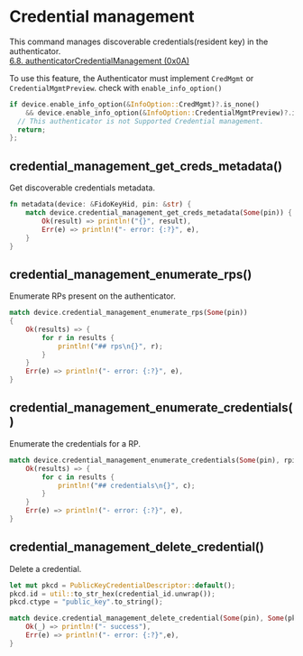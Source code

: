 # Credential management

This command manages discoverable credentials(resident key) in the authenticator.<br>[6.8. authenticatorCredentialManagement (0x0A)](https://fidoalliance.org/specs/fido-v2.1-ps-20210615/fido-client-to-authenticator-protocol-v2.1-ps-20210615.html#authenticatorCredentialManagement)



To use this feature, the Authenticator must implement `CredMgmt` or `CredentialMgmtPreview`. check with `enable_info_option()`

```rust
if device.enable_info_option(&InfoOption::CredMgmt)?.is_none()
    && device.enable_info_option(&InfoOption::CredentialMgmtPreview)?.is_none() {
  // This authenticator is not Supported Credential management.
  return;
};
```



## credential_management_get_creds_metadata()

Get discoverable credentials metadata.

``` rust
fn metadata(device: &FidoKeyHid, pin: &str) {
    match device.credential_management_get_creds_metadata(Some(pin)) {
        Ok(result) => println!("{}", result),
        Err(e) => println!("- error: {:?}", e),
    }
}
```



## credential_management_enumerate_rps()

Enumerate RPs present on the authenticator.

```rust
match device.credential_management_enumerate_rps(Some(pin))
{
    Ok(results) => {
        for r in results {
            println!("## rps\n{}", r);
        }
    }
    Err(e) => println!("- error: {:?}", e),
}
```



## credential_management_enumerate_credentials()

Enumerate the credentials for a RP.

```rust
match device.credential_management_enumerate_credentials(Some(pin), rpid_hash_bytes) {
    Ok(results) => {
        for c in results {
            println!("## credentials\n{}", c);
        }
    }
    Err(e) => println!("- error: {:?}", e),
}
```



## credential_management_delete_credential()

Delete a credential.

```rust
let mut pkcd = PublicKeyCredentialDescriptor::default();
pkcd.id = util::to_str_hex(credential_id.unwrap());
pkcd.ctype = "public_key".to_string();

match device.credential_management_delete_credential(Some(pin), Some(pkcd)) {
    Ok(_) => println!("- success"),
    Err(e) => println!("- error: {:?}",e),
}
```

